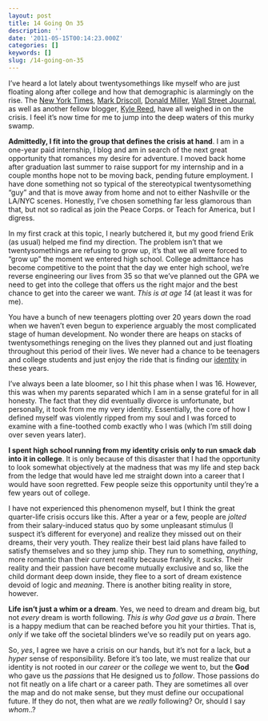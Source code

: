 ```yaml
---
layout: post
title: 14 Going On 35
description: ''
date: '2011-05-15T00:14:23.000Z'
categories: []
keywords: []
slug: /14-going-on-35
---
```


I’ve heard a lot lately about twentysomethings like myself who are just floating along after college and how that demographic is alarmingly on the rise. The [New York Times](http://www.nytimes.com/2010/08/22/magazine/22Adulthood-t.html), [Mark Driscoll](http://onfaith.washingtonpost.com/onfaith/panelists/mark_driscoll/2010/08/the_world_is_filled_with_boys_who_can_shave.html), [Donald Miller](http://www.relevantmagazine.com/life/whole-life/features/22732-if-40-is-the-new-30-is-20-the-new-junior-high), [Wall Street Journal](http://online.wsj.com/article/SB10001424052748704409004576146321725889448.html?KEYWORDS=KAY+S+HYMOWITZ), as well as another fellow blogger, [Kyle Reed](http://thoughtsaboutnothing.com/are-20-somethings-waiting-to-grow-up/), have all weighed in on the crisis. I feel it’s now time for me to jump into the deep waters of this murky swamp.

**Admittedly, I fit into the group that defines the crisis at hand**. I am in a one-year paid internship, I blog and am in search of the next great opportunity that romances my desire for adventure. I moved back home after graduation last summer to raise support for my internship and in a couple months hope not to be moving back, pending future employment. I have done something not so typical of the stereotypical twentysomething “guy” and that is move away from home and not to either Nashville or the LA/NYC scenes. Honestly, I’ve chosen something far less glamorous than that, but not so radical as join the Peace Corps. or Teach for America, but I digress.

In my first crack at this topic, I nearly butchered it, but my good friend Erik (as usual) helped me find my direction. The problem isn’t that we twentysomethings are refusing to grow up, it’s that we all were forced to “grow up” the moment we entered high school. College admittance has become competitive to the point that the day we enter high school, we’re reverse engineering our lives from 35 so that we’ve planned out the GPA we need to get into the college that offers us the right major and the best chance to get into the career we want. _This is at age 14_ (at least it was for me).

You have a bunch of new teenagers plotting over 20 years down the road when we haven’t even begun to experience arguably the most complicated stage of human development. No wonder there are heaps on stacks of twentysomethings reneging on the lives they planned out and just floating throughout this period of their lives. We never had a chance to be teenagers and college students and just enjoy the ride that is finding our [identity](http://104.193.143.57/~waywar13/ce/2011/05/11/hello-my-name-is/) in these years.

I’ve always been a late bloomer, so I hit this phase when I was 16. However, this was when my parents separated which I am in a sense grateful for in all honesty. The fact that they did eventually divorce is unfortunate, but personally, it took from me my very identity. Essentially, the core of how I defined myself was violently ripped from my soul and I was forced to examine with a fine-toothed comb exactly who I was (which I’m still doing over seven years later).

**I spent high school running from my identity crisis only to run smack dab into it in college**. It is only because of this disaster that I had the opportunity to look somewhat objectively at the madness that was my life and step back from the ledge that would have led me straight down into a career that I would have soon regretted. Few people seize this opportunity until they’re a few years out of college.

I have not experienced this phenomenon myself, but I think the great quarter-life crisis occurs like this. After a year or a few, people are _jolted_ from their salary-induced status quo by some unpleasant stimulus (I suspect it’s different for everyone) and realize they missed out on their dreams, their very youth. They realize their best laid plans have failed to satisfy themselves and so they jump ship. They run to something, _anything_, more romantic than their current reality because frankly, it _sucks_. Their reality and their passion have become mutually exclusive and so, like the child dormant deep down inside, they flee to a sort of dream existence devoid of logic and _meaning_. There is another biting reality in store, however.

**Life isn’t just a whim or a dream**. Yes, we need to dream and dream big, but not _every_ dream is worth following. _This is why God gave us a brain_. There is a happy medium that can be reached before you hit your thirties. That is, _only_ if we take off the societal blinders we’ve so readily put on years ago.

So, _yes_, I agree we have a crisis on our hands, but it’s not for a lack, but a _hyper_ sense of responsibility. Before it’s too late, we must realize that our identity is not rooted in our _career_ or the _college_ we went to, but the **God** who gave us the _passions_ that He designed us to _follow_. Those passions do not fit neatly on a life chart or a career path. They are sometimes all over the map and do not make sense, but they must define our occupational future. If they do not, then what are we _really_ following? Or, should I say _whom_..?